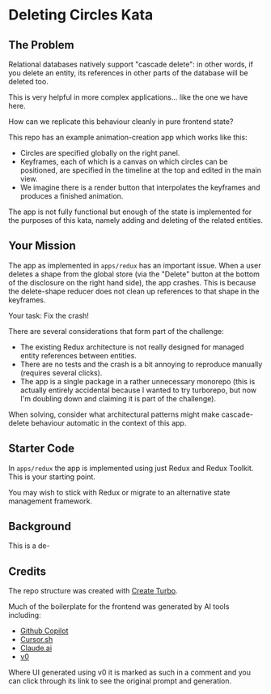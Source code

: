 # Deleting Circles Kata

## The Problem

Relational databases natively support "cascade delete": in other words, if you delete an entity, its references in other parts of the database will be deleted too.

This is very helpful in more complex applications... like the one we have here.

How can we replicate this behaviour cleanly in pure frontend state?

This repo has an example animation-creation app which works like this:

- Circles are specified globally on the right panel.
- Keyframes, each of which is a canvas on which circles can be positioned, are specified in the timeline at the top and edited in the main view.
- We imagine there is a render button that interpolates the keyframes and produces a finished animation.

The app is not fully functional but enough of the state is implemented for the purposes of this kata, namely adding and deleting of the related entities.

## Your Mission

The app as implemented in `apps/redux` has an important issue. When a user deletes a shape from the global store (via the "Delete" button at the bottom of the disclosure on the right hand side), the app crashes. This is because the delete-shape reducer does not clean up references to that shape in the keyframes.

Your task: Fix the crash!

There are several considerations that form part of the challenge:

- The existing Redux architecture is not really designed for managed entity references between entities.
- There are no tests and the crash is a bit annoying to reproduce manually (requires several clicks).
- The app is a single package in a rather unnecessary monorepo (this is actually entirely accidental because I wanted to try turborepo, but now I'm doubling down and claiming it is part of the challenge).

When solving, consider what architectural patterns might make cascade-delete behaviour automatic in the context of this app.

## Starter Code

In `apps/redux` the app is implemented using just Redux and Redux Toolkit. This is your starting point.

You may wish to stick with Redux or migrate to an alternative state management framework.

## Background

This is a de-

## Credits

The repo structure was created with [Create Turbo](https://turbo.build/repo/docs/getting-started/create-new).

Much of the boilerplate for the frontend was generated by AI tools including:

- [Github Copilot](https://github.com/features/copilot)
- [Cursor.sh](https://cursor.sh/)
- [Claude.ai](https://claude.ai/)
- [v0](https://v0.dev)

Where UI generated using v0 it is marked as such in a comment and you can click through its link to see the original prompt and generation.
